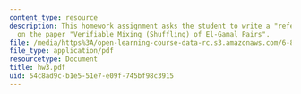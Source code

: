 ```yaml
---
content_type: resource
description: This homework assignment asks the student to write a "referee's report"
  on the paper "Verifiable Mixing (Shuffling) of El-Gamal Pairs".
file: /media/https%3A/open-learning-course-data-rc.s3.amazonaws.com/6-897-selected-topics-in-cryptography-spring-2004/54c8ad9cb1e551e7e09f745bf98c3915_hw3.pdf
file_type: application/pdf
resourcetype: Document
title: hw3.pdf
uid: 54c8ad9c-b1e5-51e7-e09f-745bf98c3915
---
```

